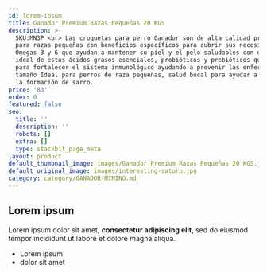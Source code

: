 ```yaml
---
id: lorem-ipsum
title: Ganador Premium Razas Pequeñas 20 KGS
description: >-
  SKU:MN3P <br> Las croquetas para perro Ganador son de alta calidad profesional
  para razas pequeñas con beneficios específicos para cubrir sus necesidades
  Omegas 3 y 6 que ayudan a mantener su piel y el pelo saludables con el balance
  ideal de estos ácidos grasos esenciales, probióticos y prebióticos que sirven
  para fortalecer el sistema inmunológico ayudando a prevenir las enfermedades,
  tamaño Ideal para perros de raza pequeñas, salud bucal para ayudar a disminuir
  la formación de sarro.
price: '83'
order: 0
featured: false
seo:
  title: ''
  description: ''
  robots: []
  extra: []
  type: stackbit_page_meta
layout: product
default_thumbnail_image: images/Ganador Premium Razas Pequeñas 20 KGS.jpg
default_original_image: images/interesting-saturn.jpg
category: category/GANADOR-MININO.md
---
```

## Lorem ipsum

Lorem ipsum dolor sit amet, **consectetur adipiscing elit**, sed do eiusmod tempor incididunt ut labore et dolore magna aliqua.

- Lorem ipsum
- dolor sit amet